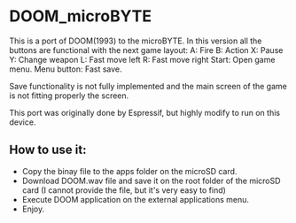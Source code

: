 # DOOM_microBYTE

This is a port of DOOM(1993) to the microBYTE. In this version all the buttons are functional with the next game layout:
A: Fire
B: Action
X: Pause
Y: Change weapon
L: Fast move left
R: Fast move right
Start: Open game menu.
Menu button: Fast save.

Save functionality is not fully implemented and the main screen of the game is not fitting properly the screen.

This port was originally done by Espressif, but highly modify to run on this device.

## How to use it:

- Copy the binay file to the apps folder on the microSD card.
- Download DOOM.wav file and save it on the root folder of the microSD card (I cannot provide the file, but it's very easy to find)
- Execute DOOM application on the external applications menu.
- Enjoy.
